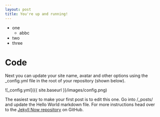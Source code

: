 ```yaml
---
layout: post
title: You're up and running!
---
```

* one
  * abbc
* two
* three

# Code

Next you can update your site name, avatar and other options using the _config.yml file in the root of your repository (shown below).


![_config.yml]({{ site.baseurl }}/images/config.png)

The easiest way to make your first post is to edit this one. Go into /_posts/ and update the Hello World markdown file. For more instructions head over to the [Jekyll Now repository](https://github.com/barryclark/jekyll-now) on GitHub.
